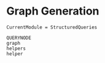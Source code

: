 # Graph Generation

```@meta
CurrentModule = StructuredQueries
```

```@docs
QUERYNODE
graph
helpers
helper
```
